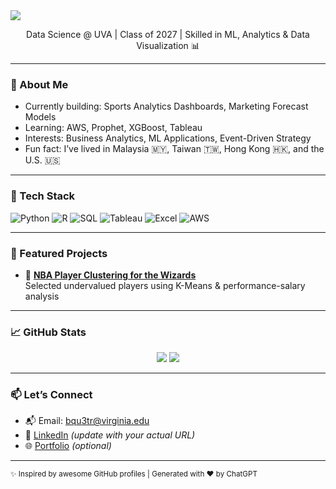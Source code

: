 <img align="center" src="https://capsule-render.vercel.app/api?type=waving&color=gradient&height=200&section=header&text=Hi%20I'm%20Patrick%20👨‍💻&fontSize=40&fontColor=ffffff" />

<p align="center">
  Data Science @ UVA | Class of 2027 | Skilled in ML, Analytics & Data Visualization 📊
</p>

---

### 💫 About Me

- Currently building: Sports Analytics Dashboards, Marketing Forecast Models
- Learning: AWS, Prophet, XGBoost, Tableau
- Interests: Business Analytics, ML Applications, Event-Driven Strategy
- Fun fact: I’ve lived in Malaysia 🇲🇾, Taiwan 🇹🇼, Hong Kong 🇭🇰, and the U.S. 🇺🇸

---

### 🚀 Tech Stack

![Python](https://img.shields.io/badge/Python-3776AB?style=for-the-badge&logo=python&logoColor=white)
![R](https://img.shields.io/badge/R-276DC3?style=for-the-badge&logo=r&logoColor=white)
![SQL](https://img.shields.io/badge/SQL-4479A1?style=for-the-badge&logo=postgresql&logoColor=white)
![Tableau](https://img.shields.io/badge/Tableau-E97627?style=for-the-badge&logo=tableau&logoColor=white)
![Excel](https://img.shields.io/badge/Excel-217346?style=for-the-badge&logo=microsoft-excel&logoColor=white)
![AWS](https://img.shields.io/badge/AWS-232F3E?style=for-the-badge&logo=amazon-aws&logoColor=white)

---

### 🧠 Featured Projects

- 🏀 [**NBA Player Clustering for the Wizards**](#)  
  Selected undervalued players using K-Means & performance-salary analysis
---

### 📈 GitHub Stats

<p align="center">
  <img src="https://github-readme-stats.vercel.app/api?username=PatrickHo718&show_icons=true&theme=tokyonight" />
  <img src="https://github-readme-stats.vercel.app/api/top-langs/?username=PatrickHo718&layout=compact&theme=tokyonight" />
</p>

---

### 📫 Let’s Connect

- 📬 Email: bqu3tr@virginia.edu  
- 💼 [LinkedIn](https://linkedin.com/in/your-link-here) *(update with your actual URL)*  
- 🌐 [Portfolio](https://your-portfolio-link.com) *(optional)*

---

<sub>✨ Inspired by awesome GitHub profiles | Generated with ❤️ by ChatGPT</sub>
